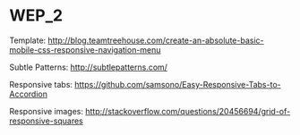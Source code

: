 # WEP_2

Template: http://blog.teamtreehouse.com/create-an-absolute-basic-mobile-css-responsive-navigation-menu

Subtle Patterns: http://subtlepatterns.com/

Responsive tabs: https://github.com/samsono/Easy-Responsive-Tabs-to-Accordion

Responsive images: http://stackoverflow.com/questions/20456694/grid-of-responsive-squares
